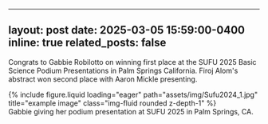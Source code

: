
---
layout: post
date: 2025-03-05 15:59:00-0400
inline: true
related_posts: false
---

Congrats to Gabbie Robilotto on winning first place at the SUFU 2025 Basic Science Podium Presentations in Palm Springs California. Firoj Alom's abstract won second place with Aaron Mickle presenting. 
<div class="row">
    <div class="col-sm mt-3 mt-md-0">
        {% include figure.liquid loading="eager" path="assets/img/Sufu2024_1.jpg" title="example image" class="img-fluid rounded z-depth-1" %}
    </div>
</div>
<div class="caption">
    Gabbie giving her podium presentation at SUFU 2025 in Palm Springs, CA.
</div>

